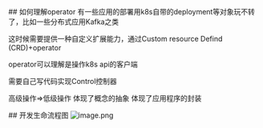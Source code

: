 \## 如何理解operator
有一些应用的部署用k8s自带的deployment等对象玩不转了，比如一些分布式应用Kafka之类

这时候需要提供一种自定义扩展能力，通过Custom resource Defind (CRD)+operator

operator可以理解是操作k8s api的客户端

需要自己写代码实现Control控制器

高级操作=>低级操作 体现了概念的抽象 体现了应用程序的封装

\## 开发生命流程图
![image.png](1624938483363-3c2c528e-e3d2-4b12-9723-1aef6ac2a17f.png)